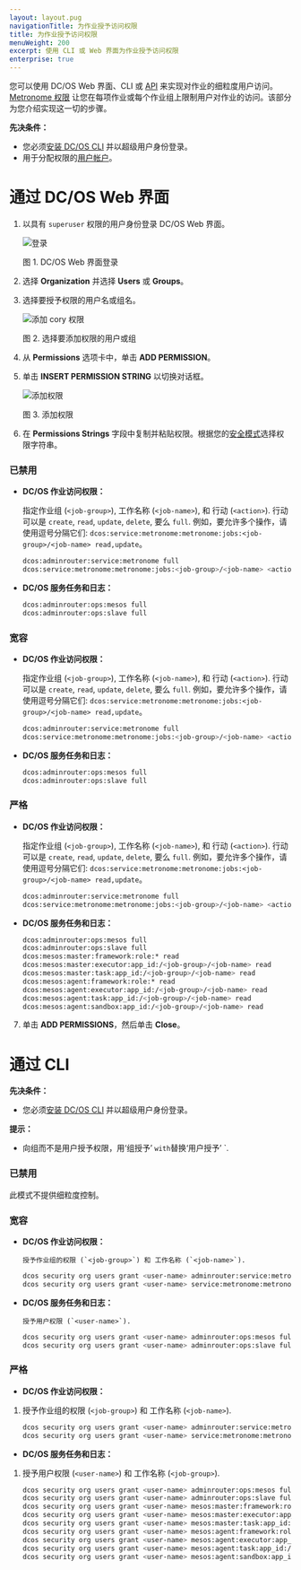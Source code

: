```yaml
---
layout: layout.pug
navigationTitle: 为作业授予访问权限
title: 为作业授予访问权限
menuWeight: 200
excerpt: 使用 CLI 或 Web 界面为作业授予访问权限
enterprise: true
---
```


您可以使用 DC/OS Web 界面、CLI 或 [API](/dcos/cn/1.11/security/ent/iam-api/) 来实现对作业的细粒度用户访问。[Metronome 权限](/dcos/cn/1.11/security/ent/perms-reference/#marathon-metronome) 让您在每项作业或每个作业组上限制用户对作业的访问。该部分为您介绍实现这一切的步骤。

**先决条件：**

- 您必须[安装 DC/OS CLI](/dcos/cn/1.11/cli/install/) 并以超级用户身份登录。
- 用于分配权限的[用户帐户](/dcos/cn/1.11/security/ent/users-groups/)。

# <a name="job-group-access-via-ui"></a>通过 DC/OS Web 界面

1. 以具有 `superuser` 权限的用户身份登录 DC/OS Web 界面。

      ![登录](/dcos/cn/1.11/img/gui-installer-login-ee.gif)

      图 1. DC/OS Web 界面登录

1. 选择 **Organization** 并选择 **Users** 或 **Groups**。

1. 选择要授予权限的用户名或组名。

      ![添加 cory 权限](/dcos/cn/1.11/img/services-tab-user.png)

      图 2. 选择要添加权限的用户或组

1. 从 **Permissions** 选项卡中，单击 **ADD PERMISSION**。

1. 单击 **INSERT PERMISSION STRING** 以切换对话框。

      ![添加权限](/dcos/cn/1.11/img/services-tab-user3.png)

      图 3. 添加权限

1. 在 **Permissions Strings** 字段中复制并粘贴权限。根据您的[安全模式](/dcos/cn/1.11/security/ent/#security-modes)选择权限字符串。

 ### 已禁用

 - **DC/OS 作业访问权限：**

      指定作业组 (`<job-group>`), 工作名称 (`<job-name>`), 和 行动 (`<action>`). 行动可以是 `create`, `read`, `update`, `delete`, 要么 `full`. 例如，要允许多个操作，请使用逗号分隔它们: `dcos:service:metronome:metronome:jobs:<job-group>/<job-name> read,update`。

      ```bash
      dcos:adminrouter:service:metronome full
      dcos:service:metronome:metronome:jobs:<job-group>/<job-name> <action>
      ```

 - **DC/OS 服务任务和日志：**

      ```bash
      dcos:adminrouter:ops:mesos full
      dcos:adminrouter:ops:slave full
      ```

 ### 宽容

 - **DC/OS 作业访问权限：**

      指定作业组 (`<job-group>`), 工作名称 (`<job-name>`), 和 行动 (`<action>`). 行动可以是 `create`, `read`, `update`, `delete`, 要么 `full`. 例如，要允许多个操作，请使用逗号分隔它们: `dcos:service:metronome:metronome:jobs:<job-group>/<job-name> read,update`。

      ```bash
      dcos:adminrouter:service:metronome full
      dcos:service:metronome:metronome:jobs:<job-group>/<job-name> <action>
      ```

 - **DC/OS 服务任务和日志：**

      ```bash
      dcos:adminrouter:ops:mesos full
      dcos:adminrouter:ops:slave full
      ```

 ### 严格

 - **DC/OS 作业访问权限：**

      指定作业组 (`<job-group>`), 工作名称 (`<job-name>`), 和 行动 (`<action>`). 行动可以是 `create`, `read`, `update`, `delete`, 要么 `full`. 例如，要允许多个操作，请使用逗号分隔它们: `dcos:service:metronome:metronome:jobs:<job-group>/<job-name> read,update`。

      ```bash
      dcos:adminrouter:service:metronome full
      dcos:service:metronome:metronome:jobs:<job-group>/<job-name> <action>
      ```

 - **DC/OS 服务任务和日志：**

      ```bash
      dcos:adminrouter:ops:mesos full
      dcos:adminrouter:ops:slave full
      dcos:mesos:master:framework:role:* read
      dcos:mesos:master:executor:app_id:/<job-group>/<job-name> read
      dcos:mesos:master:task:app_id:/<job-group>/<job-name> read
      dcos:mesos:agent:framework:role:* read
      dcos:mesos:agent:executor:app_id:/<job-group>/<job-name> read
      dcos:mesos:agent:task:app_id:/<job-group>/<job-name> read
      dcos:mesos:agent:sandbox:app_id:/<job-group>/<job-name> read
      ```       

7. 单击 **ADD PERMISSIONS**，然后单击 **Close**。


# <a name="job-group-access-via-cli"></a>通过 CLI

**先决条件：**

- 您必须[安装 DC/OS CLI](/dcos/cn/1.11/cli/install/) 并以超级用户身份登录。

**提示：**

- 向组而不是用户授予权限，用‘组授予’ <user-name>` with `替换‘用户授予’ <gid>`.

### 已禁用
此模式不提供细粒度控制。

### 宽容

- **DC/OS 作业访问权限：**

      授予作业组的权限 (`<job-group>`) 和 工作名称 (`<job-name>`).

  ```bash
  dcos security org users grant <user-name> adminrouter:service:metronome full --description "Controls access to Metronome services"
  dcos security org users grant <user-name> service:metronome:metronome:jobs:<job-group>/<job-name> full --description "Controls access to <job-group>/<job-name>"
  ```

- **DC/OS 服务任务和日志：**

      授予用户权限 (`<user-name>`).

  ```bash
  dcos security org users grant <user-name> adminrouter:ops:mesos full --description "Grants access to the Mesos master API/UI and task details"
  dcos security org users grant <user-name> adminrouter:ops:slave full --description "Grants access to the Mesos agent API/UI and task details such as logs"
  ```   

### 严格

- **DC/OS 作业访问权限：**

 1. 授予作业组的权限 (`<job-group>`) 和 工作名称 (`<job-name>`).

      ```bash
      dcos security org users grant <user-name> adminrouter:service:metronome full --description "Controls access to Metronome services"
      dcos security org users grant <user-name> service:metronome:metronome:jobs:<job-group>/<job-name> full --description "Controls access to <job-group>/<job-name>"
      ```

- **DC/OS 服务任务和日志：**

 1. 授予用户权限 (`<user-name>`) 和 工作名称  (`<job-group>`).

      ```bash
      dcos security org users grant <user-name> adminrouter:ops:mesos full --description "Grants access to the Mesos master API/UI and task details"
      dcos security org users grant <user-name> adminrouter:ops:slave full --description "Grants access to the Mesos agent API/UI and task details such as logs"
      dcos security org users grant <user-name> mesos:master:framework:role:* read --description "Controls access to frameworks registered with the Mesos default role"
      dcos security org users grant <user-name> mesos:master:executor:app_id:/<job-group>/<job-name> read --description "Controls access to executors running inside <job-group>/<job-name>"
      dcos security org users grant <user-name> mesos:master:task:app_id:/<job-group>/<job-name> read --description "Controls access to tasks running inside <job-group>/<job-name>"
      dcos security org users grant <user-name> mesos:agent:framework:role:* read --description "Controls access to information about frameworks registered under the Mesos default role"
      dcos security org users grant <user-name> mesos:agent:executor:app_id:/<job-group>/<job-name> read --description "Controls access to executors running inside <job-group>/<job-name>"
      dcos security org users grant <user-name> mesos:agent:task:app_id:/<job-group>/<job-name> read --description "Controls access to tasks running inside <job-group>/<job-name>"
      dcos security org users grant <user-name> mesos:agent:sandbox:app_id:/<gid>/ read --description "Controls access to the sandboxes of <job-group>/<job-name>"
      ```
